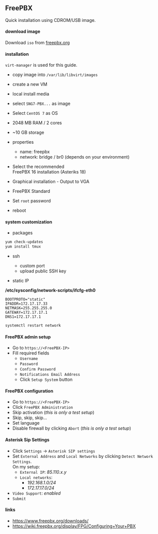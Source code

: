 ## FreePBX

Quick installation using CDROM/USB image.

#### download image

Download `iso` from [freepbx.org](https://www.freepbx.org/downloads/)

#### installation

`virt-manager` is used for this guide.

- copy image into `/var/lib/libvirt/images`
- create a new VM
- local install media
- select `SNG7-PBX...` as image
- Select `CentOS 7` as OS
- 2048 MB RAM / 2 cores
- ~10 GB storage
- properties
  - name: freepbx
  - network: bridge / br0 (depends on your environment)

- Select the recommended\
  FreePBX 16 installation (Asteriks 18)
- Graphical installation - Output to VGA
- FreePBX Standard
- Set `root` password
- reboot

#### system customization

- packages

```bash
yum check-updates
yum install tmux
```

- ssh
  - custom port
  - upload public SSH key

- static IP

**/etc/sysconfig/network-scripts/ifcfg-eth0**

```config
BOOTPROTO="static"
IPADDR=172.17.17.33
NETMASK=255.255.255.0
GATEWAY=172.17.17.1
DNS1=172.17.17.1
```

```bash
systemctl restart network
```

#### FreePBX admin setup

- Go to `https://<FreePBX-IP>`
- Fill required fields
  - `Username`
  - `Password`
  - `Confirm Password`
  - `Notifications Email Address`
  - Click `Setup System` button

#### FreePBX configuration

- Go to `https://<FreePBX-IP>`
- Click `FreePBX Administration`
- Skip activation (_this is only a test setup_)
- Skip, skip, skip...
- Set language
- Disable firewall by clicking `Abort` (_this is only a test setup_)

#### Asterisk Sip Settings

- Click `Settings` -> `Asterisk SIP settings`
- Set `External Address` and `Local Networks` by clicking
  `Detect Network Settings`.
  \
  On my setup:
  - `External IP`: _85.110.x.y_
  - `Local networks`:
    - _192.168.1.0/24_
    - _172.17.17.0/24_
- `Video Support`: _enabled_
- `Submit`

#### links

- https://www.freepbx.org/downloads/
- https://wiki.freepbx.org/display/FPG/Configuring+Your+PBX
